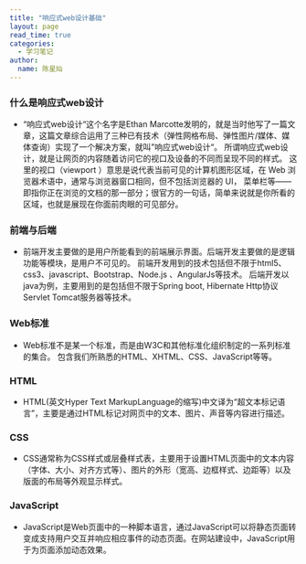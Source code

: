 ```yaml
---
title: "响应式web设计基础"
layout: page
read_time: true
categories: 
  - 学习笔记
author: 
  name: 陈星灿
---
```


### 什么是响应式web设计
* “响应式web设计“这个名字是Ethan Marcotte发明的，就是当时他写了一篇文章，这篇文章综合运用了三种已有技术（弹性网格布局、弹性图片/媒体、媒体查询）实现了一个解决方案，就叫”响应式web设计“。
所谓响应式web设计，就是让网页的内容随着访问它的视口及设备的不同而呈现不同的样式。
这里的视口（viewport ）意思是说代表当前可见的计算机图形区域，在 Web 浏览器术语中，通常与浏览器窗口相同，但不包括浏览器的 UI， 菜单栏等——即指你正在浏览的文档的那一部分；很官方的一句话，简单来说就是你所看的区域，也就是展现在你面前肉眼的可见部分。

### 前端与后端
* 前端开发主要做的是用户所能看到的前端展示界面。后端开发主要做的是逻辑功能等模块，是用户不可见的。
前端开发用到的技术包括但不限于html5、css3、javascript、Bootstrap、Node.js 、AngularJs等技术。
后端开发以java为例，主要用到的是包括但不限于Spring boot, Hibernate Http协议 Servlet Tomcat服务器等技术。

### Web标准
* Web标准不是某一个标准，而是由W3C和其他标准化组织制定的一系列标准的集合。 包含我们所熟悉的HTML、XHTML、CSS、JavaScript等等。
### HTML
* HTML(英文Hyper Text MarkupLanguage的缩写)中文译为“超文本标记语言”，主要是通过HTML标记对网页中的文本、图片、声音等内容进行描述。

### CSS
* CSS通常称为CSS样式或层叠样式表，主要用于设置HTML页面中的文本内容（字体、大小、对齐方式等）、图片的外形（宽高、边框样式、边距等）以及版面的布局等外观显示样式。

### JavaScript
* JavaScript是Web页面中的一种脚本语言，通过JavaScript可以将静态页面转变成支持用户交互并响应相应事件的动态页面。在网站建设中，JavaScript用于为页面添加动态效果。